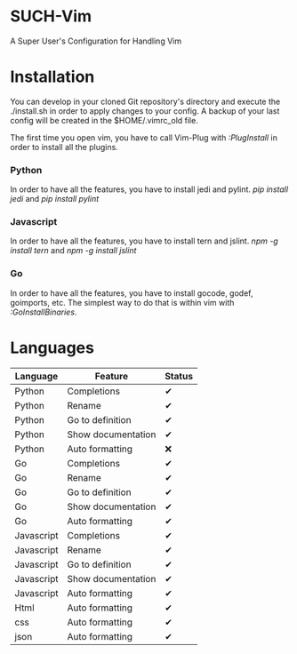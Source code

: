 # SUCH-Vim
A Super User's Configuration for Handling Vim

# Installation
You can develop in your cloned Git repository's directory and execute the ./install.sh in order to apply changes to your config. A backup of your last config will be created in the $HOME/.vimrc_old file.

The first time you open vim, you have to call Vim-Plug with *:PlugInstall* in order to install all the plugins.

### Python

In order to have all the features, you have to install jedi and pylint.
*pip install jedi* and *pip install pylint*

### Javascript

In order to have all the features, you have to install tern and jslint.
*npm -g install tern* and *npm -g install jslint*

### Go

In order to have all the features, you have to install gocode, godef, goimports, etc.
The simplest way to do that is within vim with *:GoInstallBinaries*.

# Languages
|Language|Feature|Status|
|---|---|---|
|Python|Completions|&#10004;|
|Python|Rename|&#10004;|
|Python|Go to definition|&#10004;|
|Python|Show documentation|&#10004;|
|Python|Auto formatting|&#10060;|
|Go|Completions|&#10004;|
|Go|Rename|&#10004;|
|Go|Go to definition|&#10004;|
|Go|Show documentation|&#10004;|
|Go|Auto formatting|&#10004;|
|Javascript|Completions|&#10004;|
|Javascript|Rename|&#10004;|
|Javascript|Go to definition|&#10004;|
|Javascript|Show documentation|&#10004;|
|Javascript|Auto formatting|&#10004;|
|Html|Auto formatting|&#10004;|
|css|Auto formatting|&#10004;|
|json|Auto formatting|&#10004;|
